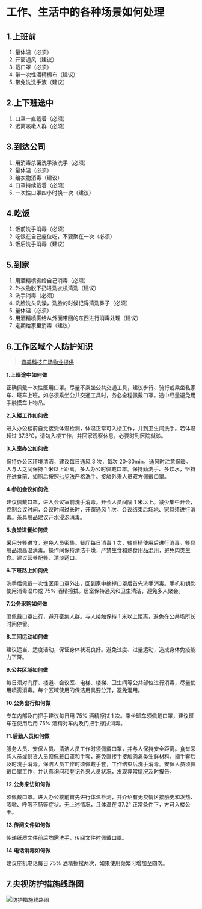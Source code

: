 # 工作、生活中的各种场景如何处理

## 1.上班前

1. 量体温（必须）
2. 开窗通风（建议）
3. 戴口罩（必须）
4. 带一次性酒精棉布（建议）
6. 带免洗洗手液（建议）

## 2.上下班途中

1. 口罩一直戴着（必须）
2. 远离咳嗽人群（必须）

## 3.到达公司

1. 用消毒杀菌洗手液洗手（必须）
2. 量体温（必须）
3. 给衣物消毒（建议）
4. 口罩持续戴着（必须）
5. 一次性口罩四小时换一次（建议）

## 4.吃饭

1. 饭前洗手消毒（必须）
2. 吃饭在自己座位吃，不要聚在一次（必须）
3. 饭后洗手消毒（建议）

## 5.到家

1. 用酒精喷雾给自己消毒（必须）
2. 外衣物脱下扔进洗衣机清洗（建议）
3. 洗手消毒（必须）
4. 洗脸洗头洗澡，洗脸的时候记得清洗鼻子（必须）
5. 量体温（必须）
6. 用酒精喷雾给从外面带回的东西进行消毒处理（建议）
7. 定期给家里消毒（建议）

## 6.工作区域个人防护知识

> [讯美科技广场物业提供](https://mp.weixin.qq.com/s/RNuwl-sv-8IY9pQ2hqA2-Q)

**1.上班途中如何做**

正确佩戴一次性医用口罩。尽量不乘坐公共交通工具，建议步行、骑行或乘坐私家车、班车上班。如必须乘坐公共交通工具时，务必全程佩戴口罩。途中尽量避免用手触摸车上物品。

**2.入楼工作如何做**

进入办公楼前自觉接受体温检测，体温正常可入楼工作，并到卫生间洗手。若体温超过 37.3℃，请勿入楼工作，并回家观察休息，必要时到医院就诊。

**3.入室办公如何做**

保持办公区环境清洁，建议每日通风 3 次，每次 20-30min，通风时注意保暖。人与人之间保持 1 米以上距离，多人办公时佩戴口罩。保持勤洗手、多饮水，坚持在进食前、如厕后按照[七步法](./wash-hands.md)严格洗手。接触外来人员双方佩戴口罩。

**4.参加会议如何做**

建议佩戴口罩，进入会议室前洗手消毒。开会人员间隔 1 米以上。减少集中开会，控制会议时间，会议时间过长时，开窗通风 1 次。会议结束后场地、家具须进行消毒。茶具用品建议开水浸泡消毒。

**5.食堂进餐如何做**

采用分餐进食，避免人员密集。餐厅每日消毒 1 次，餐桌椅使用后进行消毒。餐具用品须高温消毒。操作间保持清洁干燥，严禁生食和熟食用品混用，避免肉类生食。建议营养配餐，清淡适口。

**6.下班路上如何做**

洗手后佩戴一次性医用口罩外出，回到家中摘掉口罩后首先洗手消毒。手机和钥匙使用消毒湿巾或 75% 酒精擦拭。居室保持通风和卫生清洁，避免多人聚会。

**7.公务采购如何做**

须佩戴口罩出行，避开密集人群。与人接触保持 1 米以上距离，避免在公共场所长时间停留。

**8.工间运动如何做**

建议适当、适度活动，保证身体状况良好。避免过度、过量运动，造成身体免疫能力下降。

**9.公共区域如何做**

每日须对门厅、楼道、会议室、电梯、楼梯、卫生间等公共部位进行消毒，尽量使用喷雾消毒。每个区域使用的保洁用具要分开，避免混用。

**10.公务出行如何做**

专车内部及门把手建议每日用 75% 酒精擦拭 1 次。乘坐班车须佩戴口罩，建议班车在使用后用 75% 酒精对车内及门把手擦拭消毒。

**11.后勤人员如何做**

服务人员、安保人员、清洁人员工作时须佩戴口罩，并与人保持安全距离。食堂采购人员或供货人员须佩戴口罩和手套，避免直接手接触肉禽类生鲜材料，摘手套后及时洗手消毒。保洁人员工作时须佩戴手套，工作结束后洗手消毒。安保人员须佩戴口罩工作，并认真询问和登记外来人员状况，发现异常情况及时报告。

**12.公务来访如何做**

须佩戴口罩。进入办公楼前首先进行体温检测，并介绍有无疫情区接触史和发热、咳嗽、呼吸不畅等症状。无上述情况，且体温在 37.2° 正常条件下，方可入楼公干。

**13.传阅文件如何做**

传递纸质文件前后均需洗手，传阅文件时佩戴口罩。

**14.电话消毒如何做**

建议座机电话每日 75% 酒精擦拭两次，如果使用频繁可增加至四次。

## 7.央视防护措施线路图

![防护措施线路图](https://bookpic.lrts.me/fxr0lbmhf845k7ebvefi7xjvln12x05e.jpeg)
